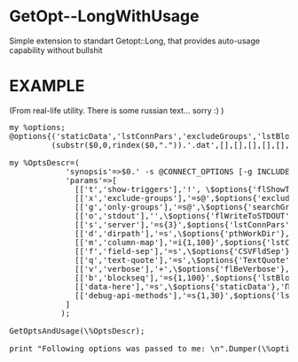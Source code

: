 GetOpt--LongWithUsage
=====================

Simple extension to standart Getopt::Long, that provides auto-usage capability without bullshit

EXAMPLE
=======

(From real-life utility. There is some russian text... sorry :) )
<pre>
my %options;
@options{('staticData','lstConnPars','excludeGroups','lstBlockSeq','lstColMap','lstMethods2Debug','CSVFldSep')}=
         (substr($0,0,rindex($0,".")).'.dat',[],[],[],[],[],DFLT_CSV_FIELD_SEP,DFLT_TEXT_QUOTE);         

my %OptsDescr=(
            'synopsis'=>$0.' -s @CONNECT_OPTIONS [-g INCLUDE_GROUP] [-x @EXCLUDE_GROUPS] [-b @BLOCK_SEQ] [-d OUTDIR] [-t] [-o] [-v{1,}] [-m @COLUMN_MAP] [-f FLD_SEP] [-q TEXT_QUOTE]',
            'params'=>[
              [['t','show-triggers'],'!', \$options{'flShowTriggers'},'Добавить информацию о триггерах'],
              [['x','exclude-groups'],'=s@',$options{'excludeGroups'},'Исключить группы (параметр может быть указан несколько раз)'],
              [['g','only-groups'],'=s@',\$options{'searchGroupName'},'Вывести информацию только по группам с именами, соответствующими шаблону'],
              [['o','stdout'],'',\$options{'flWriteToSTDOUT'},'Выводить результат в стандартный поток вывода, а не в файл'],
              [['s','server'],'=s{3}',$options{'lstConnPars'},'Список параметров подключения к серверу фронтенда Zabbix: ИмяХоста Логин Пароль'],
              [['d','dirpath'],'=s',\$options{'pthWorkDir'},'Путь для сохранения файлов результата'],
              [['m','column-map'],'=i{1,100}',$options{'lstColMap'},'Порядок следования столбцов вывода (для перестановки столбцов и/или сокращения их количества)'],
              [['f','field-sep'],'=s',\$options{'CSVFldSep'},'Разделитель полей в CSV-выводе'],
              [['q','text-quote'],'=s',\$options{'TextQuote'},'Тип кавычек для обрамления текстовых пполей'],
              [['v','verbose'],'+',\$options{'flBeVerbose'},'Уровень подробности вывода отладочных соообщений (допускает многократное указание для повышения подробности вывода)'],
              [['b','blockseq'],'=s{1,100}',$options{'lstBlockSeq'},'Последовательность вывода блоков информации. Пример: -b "Host" "Item" "Group"'],
              [['data-here'],'=s',\$options{'staticData'},'Путь к файлу со статическими данными (описание формата CSV и пр.)'],
              [['debug-api-methods'],'=s{1,30}',$options{'lstMethods2Debug'},'Включить отладку для перечисленных методов Zabbix API'],
            ]
           );

GetOptsAndUsage(\%OptsDescr);

print "Following options was passed to me: \n".Dumper(\%options) if $options{'flBeVerbose'};

</pre>
